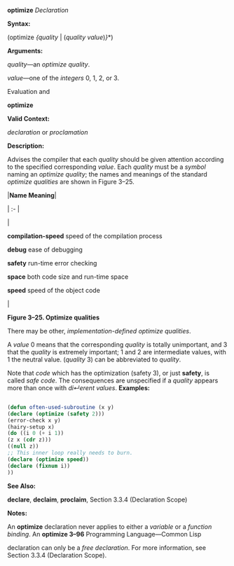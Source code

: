 **optimize** *Declaration* 



**Syntax:** 



(optimize *\{quality* | (*quality value*)*\}*\*) 



**Arguments:** 



*quality*—an *optimize quality*. 



*value*—one of the *integers* 0, 1, 2, or 3. 



Evaluation and 



 



 



**optimize** 



**Valid Context:** 



*declaration* or *proclamation* 



**Description:** 



Advises the compiler that each *quality* should be given attention according to the specified corresponding *value*. Each *quality* must be a *symbol* naming an *optimize quality*; the names and meanings of the standard *optimize qualities* are shown in Figure 3–25. 



|**Name Meaning**|

| :- |

|<p>**compilation-speed** speed of the compilation process </p><p>**debug** ease of debugging </p><p>**safety** run-time error checking </p><p>**space** both code size and run-time space </p><p>**speed** speed of the object code</p>|





**Figure 3–25. Optimize qualities** 



There may be other, *implementation-defined optimize qualities*. 



A *value* 0 means that the corresponding *quality* is totally unimportant, and 3 that the *quality* is extremely important; 1 and 2 are intermediate values, with 1 the neutral value. (*quality* 3) can be abbreviated to *quality*. 



Note that *code* which has the optimization (safety 3), or just **safety**, is called *safe code*. The consequences are unspecified if a *quality* appears more than once with *di↵erent values*. **Examples:**
```lisp
 
(defun often-used-subroutine (x y) 
(declare (optimize (safety 2))) 
(error-check x y) 
(hairy-setup x) 
(do ((i 0 (+ i 1)) 
(z x (cdr z))) 
((null z)) 
;; This inner loop really needs to burn. 
(declare (optimize speed)) 
(declare (fixnum i)) 
)) 

```
**See Also:** 



**declare**, **declaim**, **proclaim**, Section 3.3.4 (Declaration Scope) 



**Notes:** 



An **optimize** declaration never applies to either a *variable* or a *function binding*. An **optimize 3–96** Programming Language—Common Lisp



 



 



declaration can only be a *free declaration*. For more information, see Section 3.3.4 (Declaration Scope). 




